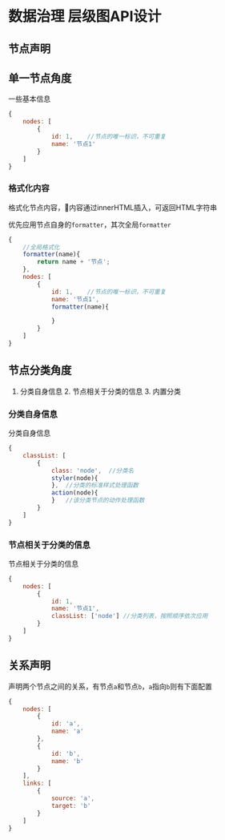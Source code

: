 # 数据治理 层级图API设计

## 节点声明
## 单一节点角度
一些基本信息
```js
{
    nodes: [
        {
            id: 1,    //节点的唯一标识，不可重复
            name: '节点1'
        }
    ]
}
```

### 格式化内容
格式化节点内容，内容通过innerHTML插入，可返回HTML字符串

优先应用节点自身的``formatter``，其次全局``formatter``
```js
{
    //全局格式化
    formatter(name){
        return name + '节点';
    },
    nodes: [
        {
            id: 1,    //节点的唯一标识，不可重复
            name: '节点1',
            formatter(name){

            }
        }
    ]
}
```

## 节点分类角度
1. 分类自身信息 2. 节点相关于分类的信息 3. 内置分类

### 分类自身信息
分类自身信息
```js
{
    classList: [
        {
            class: 'node',  //分类名
            styler(node){
            },  //分类的标准样式处理函数
            action(node){
            }   //该分类节点的动作处理函数
        }
    ]
}
```

### 节点相关于分类的信息
节点相关于分类的信息
```js
{
    nodes: [
        {
            id: 1,
            name: '节点1',
            classList: ['node'] //分类列表，按照顺序依次应用
        }
    ]
}
```

## 关系声明
声明两个节点之间的关系，有节点``a``和节点``b``，``a``指向``b``则有下面配置
```js
{
    nodes: [
        {
            id: 'a',
            name: 'a'
        },
        {
            id: 'b',
            name: 'b'
        }
    ],
    links: [
        {
            source: 'a',
            target: 'b'
        }
    ]
}
```